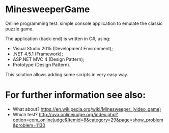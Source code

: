 # MinesweeperGame
Online programming test: simple console application to emulate the classic puzzle game. 

The application (back-end) is written in C#, using:
- Visual Studio 2015 (Development Environment);
- .NET 4.5.1 (Framework);
- ASP.NET MVC 4 (Design Pattern);
- Prototype (Design Pattern).

This solution allows adding some scripts in very easy way.

# For further information see also:
- What about? https://en.wikipedia.org/wiki/Minesweeper_(video_game)
- Which test? http://uva.onlinejudge.org/index.php?option=com_onlinejudge&Itemid=8&category=29&page=show_problem&problem=1130
